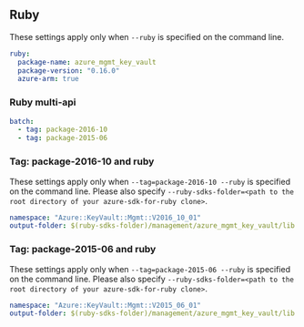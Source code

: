 ## Ruby

These settings apply only when `--ruby` is specified on the command line.

``` yaml $(ruby)
ruby:
  package-name: azure_mgmt_key_vault
  package-version: "0.16.0"
  azure-arm: true
```

### Ruby multi-api

``` yaml $(ruby) && $(multiapi)
batch:
  - tag: package-2016-10
  - tag: package-2015-06
```

### Tag: package-2016-10 and ruby

These settings apply only when `--tag=package-2016-10 --ruby` is specified on the command line.
Please also specify `--ruby-sdks-folder=<path to the root directory of your azure-sdk-for-ruby clone>`.

``` yaml $(tag) == 'package-2016-10' && $(ruby)
namespace: "Azure::KeyVault::Mgmt::V2016_10_01"
output-folder: $(ruby-sdks-folder)/management/azure_mgmt_key_vault/lib
```

### Tag: package-2015-06 and ruby

These settings apply only when `--tag=package-2015-06 --ruby` is specified on the command line.
Please also specify `--ruby-sdks-folder=<path to the root directory of your azure-sdk-for-ruby clone>`.

``` yaml $(tag) == 'package-2015-06' && $(ruby)
namespace: "Azure::KeyVault::Mgmt::V2015_06_01"
output-folder: $(ruby-sdks-folder)/management/azure_mgmt_key_vault/lib
```
